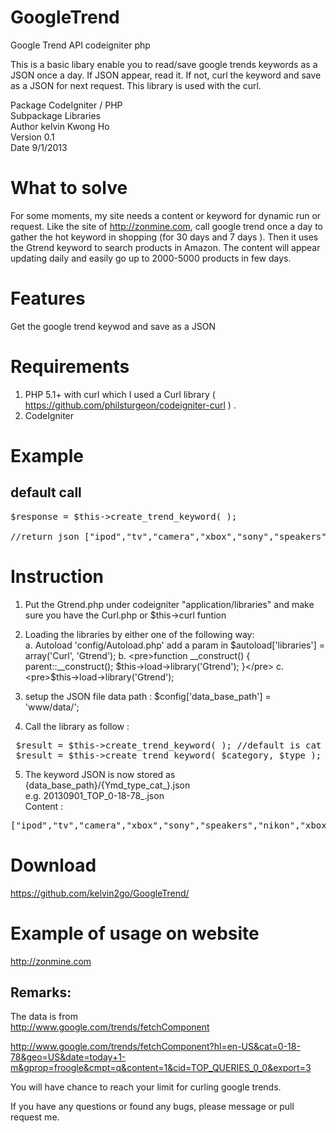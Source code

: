 GoogleTrend
===========

Google Trend API codeigniter php


This is a basic libary enable you to read/save google trends keywords as a JSON once a day. If JSON appear, read it. If not, curl the keyword and save as a JSON for next request. 
This library is used with the curl.

Package       CodeIgniter / PHP      
Subpackage    Libraries      
Author        kelvin Kwong Ho      
Version       0.1      
Date          9/1/2013      

What to solve
=============
For some moments, my site needs a content or keyword for dynamic run or request. Like the site of http://zonmine.com, call google trend once a day to gather the hot keyword in shopping (for 30 days and 7 days ).
Then it uses the Gtrend keyword to search products in Amazon. The content will appear updating daily and easily go up to 2000-5000 products in few days.

Features
========
Get the google trend keywod and save as a JSON

Requirements
============
1. PHP 5.1+ with curl which I used a Curl library ( https://github.com/philsturgeon/codeigniter-curl ) .
2. CodeIgniter 

Example
=======
default call
------------
<pre>
$response = $this->create_trend_keyword( );

//return json ["ipod","tv","camera","xbox","sony","speakers","nikon","xbox 360","headphones","ipod touch"]
</pre>

Instruction
===========
1. Put the Gtrend.php under codeigniter "application/libraries" and make sure you have the Curl.php or $this->curl funtion
2. Loading the libraries by either one of the following way:  
a. Autoload 'config/Autoload.php' add a param in  $autoload['libraries'] = array('Curl', 'Gtrend');  
b. <pre>function __construct() {  
	parent::__construct();  
	$this->load->library('Gtrend');  
	}</pre>  
c. <pre>$this->load->library('Gtrend'); </pre>
	
3. setup the JSON file data path :
$config['data_base_path'] = 'www/data/';
    
4. Call the library as follow :  
<pre>
 $result = $this->create_trend_keyword( ); //default is cat "0-18-78" => Shopping > Consumer Electronics, type TOP  
 $result = $this->create_trend_keyword( $category, $type );
</pre>

5. The keyword JSON is now stored as {data_base_path}/{Ymd_type_cat_}.json   
e.g. 20130901_TOP_0-18-78_.json  
Content : 
<pre>
["ipod","tv","camera","xbox","sony","speakers","nikon","xbox 360","headphones","ipod touch"]  
</pre>


Download
========
https://github.com/kelvin2go/GoogleTrend/


Example of usage on website
===========================
http://zonmine.com

Remarks:
--------
The data is from  
http://www.google.com/trends/fetchComponent  
  
http://www.google.com/trends/fetchComponent?hl=en-US&cat=0-18-78&geo=US&date=today+1-m&gprop=froogle&cmpt=q&content=1&cid=TOP_QUERIES_0_0&export=3  

You will have chance to reach your limit for curling google trends.

If you have any questions or found any bugs, please message or pull request me. 

